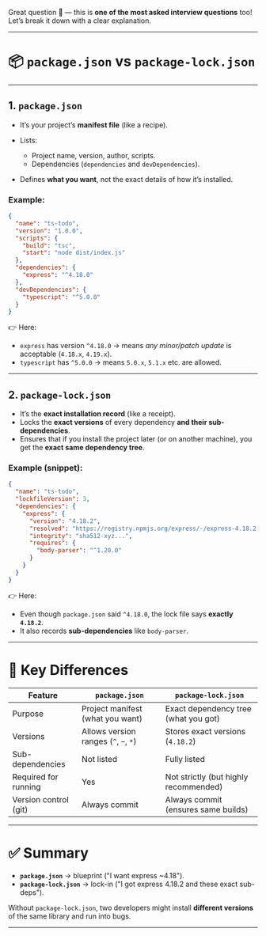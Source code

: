 Great question 🚀 — this is **one of the most asked interview questions** too! Let’s break it down with a clear explanation.

---

# 📦 `package.json` vs `package-lock.json`

---

## 1. **`package.json`**

* It’s your project’s **manifest file** (like a recipe).
* Lists:

  * Project name, version, author, scripts.
  * Dependencies (`dependencies` and `devDependencies`).
* Defines **what you want**, not the exact details of how it’s installed.

### Example:

```json
{
  "name": "ts-todo",
  "version": "1.0.0",
  "scripts": {
    "build": "tsc",
    "start": "node dist/index.js"
  },
  "dependencies": {
    "express": "^4.18.0"
  },
  "devDependencies": {
    "typescript": "^5.0.0"
  }
}
```

👉 Here:

* `express` has version `^4.18.0` → means *any minor/patch update* is acceptable (`4.18.x`, `4.19.x`).
* `typescript` has `^5.0.0` → means `5.0.x`, `5.1.x` etc. are allowed.

---

## 2. **`package-lock.json`**

* It’s the **exact installation record** (like a receipt).
* Locks the **exact versions** of every dependency **and their sub-dependencies**.
* Ensures that if you install the project later (or on another machine), you get the **exact same dependency tree**.

### Example (snippet):

```json
{
  "name": "ts-todo",
  "lockfileVersion": 3,
  "dependencies": {
    "express": {
      "version": "4.18.2",
      "resolved": "https://registry.npmjs.org/express/-/express-4.18.2.tgz",
      "integrity": "sha512-xyz...",
      "requires": {
        "body-parser": "^1.20.0"
      }
    }
  }
}
```

👉 Here:

* Even though `package.json` said `^4.18.0`, the lock file says **exactly `4.18.2`**.
* It also records **sub-dependencies** like `body-parser`.

---

# 🔑 Key Differences

| Feature               | `package.json`                        | `package-lock.json`                   |
| --------------------- | ------------------------------------- | ------------------------------------- |
| Purpose               | Project manifest (what you want)      | Exact dependency tree (what you got)  |
| Versions              | Allows version ranges (`^`, `~`, `*`) | Stores exact versions (`4.18.2`)      |
| Sub-dependencies      | Not listed                            | Fully listed                          |
| Required for running  | Yes                                   | Not strictly (but highly recommended) |
| Version control (git) | Always commit                         | Always commit (ensures same builds)   |

---

# ✅ Summary

* **`package.json`** → blueprint ("I want express \~4.18").
* **`package-lock.json`** → lock-in ("I got express 4.18.2 and these exact sub-deps").

Without `package-lock.json`, two developers might install **different versions** of the same library and run into bugs.

---

